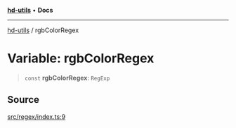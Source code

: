 [**hd-utils**](../README.md) • **Docs**

***

[hd-utils](../globals.md) / rgbColorRegex

# Variable: rgbColorRegex

> `const` **rgbColorRegex**: `RegExp`

## Source

[src/regex/index.ts:9](https://github.com/AhmadHddad/h-utils/blob/8e9e542f98b1a43a336ce585dc8666b21b0e894d/src/regex/index.ts#L9)
